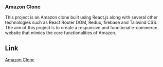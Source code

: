 ### Amazon Clone

This project is an Amazon clone built using React.js along with several other technologies such as React Router DOM, Redux, firebase and Tailwind CSS. The aim of this project is to create a responsive and functional e-commerce website that mimics the core functionalities of Amazon.


## Link

[Amazon Clone](https://amazon-clone-three-gold.vercel.app/)



